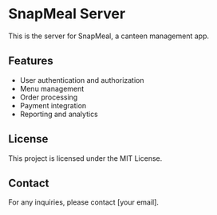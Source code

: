 # SnapMeal Server

This is the server for SnapMeal, a canteen management app.

## Features

- User authentication and authorization
- Menu management
- Order processing
- Payment integration
- Reporting and analytics


## License

This project is licensed under the MIT License.

## Contact

For any inquiries, please contact [your email].
